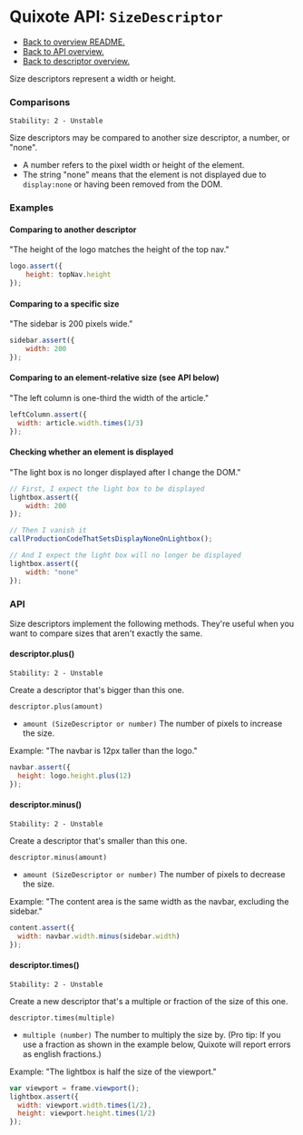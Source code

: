 # Quixote API: `SizeDescriptor`

* [Back to overview README.](../README.md)
* [Back to API overview.](api.md)
* [Back to descriptor overview.](descriptors.md)

Size descriptors represent a width or height.


### Comparisons

```
Stability: 2 - Unstable
```

Size descriptors may be compared to another size descriptor, a number, or "none". 

* A number refers to the pixel width or height of the element.
* The string "none" means that the element is not displayed due to `display:none` or having been removed from the DOM.


### Examples

#### Comparing to another descriptor

"The height of the logo matches the height of the top nav."

```javascript
logo.assert({
	height: topNav.height
});
```

#### Comparing to a specific size

"The sidebar is 200 pixels wide."

```javascript
sidebar.assert({
	width: 200
});
```

#### Comparing to an element-relative size (see API below)
 
"The left column is one-third the width of the article."

```javascript
leftColumn.assert({
  width: article.width.times(1/3)
});
```

#### Checking whether an element is displayed

"The light box is no longer displayed after I change the DOM."

```javascript
// First, I expect the light box to be displayed
lightbox.assert({
	width: 200
});

// Then I vanish it
callProductionCodeThatSetsDisplayNoneOnLightbox();

// And I expect the light box will no longer be displayed
lightbox.assert({
	width: "none"
});
```


### API

Size descriptors implement the following methods. They're useful when you want to compare sizes that aren't exactly the same.


#### descriptor.plus()

```
Stability: 2 - Unstable
```

Create a descriptor that's bigger than this one.

`descriptor.plus(amount)`

* `amount (SizeDescriptor or number)` The number of pixels to increase the size.

Example: "The navbar is 12px taller than the logo."

```javascript
navbar.assert({
  height: logo.height.plus(12)
});
```


#### descriptor.minus()

```
Stability: 2 - Unstable
```

Create a descriptor that's smaller than this one.

`descriptor.minus(amount)`

* `amount (SizeDescriptor or number)` The number of pixels to decrease the size.

Example: "The content area is the same width as the navbar, excluding the sidebar."

```javascript
content.assert({
  width: navbar.width.minus(sidebar.width)
});
```


#### descriptor.times()

```
Stability: 2 - Unstable
```

Create a new descriptor that's a multiple or fraction of the size of this one.

`descriptor.times(multiple)`

* `multiple (number)` The number to multiply the size by. (Pro tip: If you use a fraction as shown in the example below, Quixote will report errors as english fractions.)

Example: "The lightbox is half the size of the viewport."

```javascript
var viewport = frame.viewport();
lightbox.assert({
  width: viewport.width.times(1/2),
  height: viewport.height.times(1/2)
});
```
